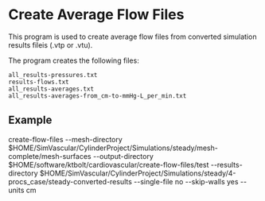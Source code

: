 # Create Average Flow Files

This program is used to create average flow files from converted simulation results fileis (.vtp or .vtu).

The program creates the following files:

    all_results-pressures.txt
    results-flows.txt
    all_results-averages.txt
    all_results-averages-from_cm-to-mmHg-L_per_min.txt


## Example ##

create-flow-files --mesh-directory $HOME/SimVascular/CylinderProject/Simulations/steady/mesh-complete/mesh-surfaces  --output-directory $HOME/software/ktbolt/cardiovascular/create-flow-files/test  --results-directory  $HOME/SimVascular/CylinderProject/Simulations/steady/4-procs_case/steady-converted-results  --single-file no --skip-walls yes  --units cm
